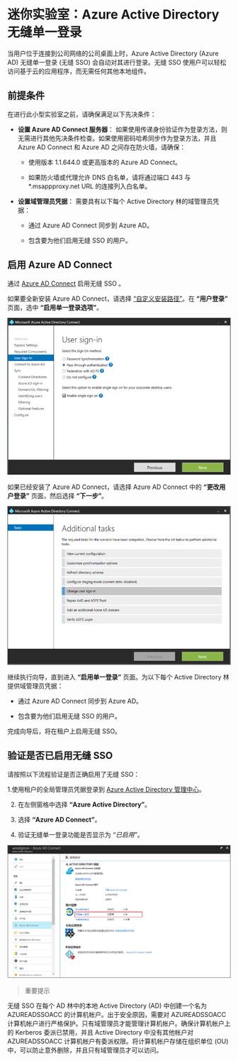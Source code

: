 ﻿# 迷你实验室：Azure Active Directory 无缝单一登录

 


当用户位于连接到公司网络的公司桌面上时，Azure Active Directory (Azure AD) 无缝单一登录 (无缝 SSO) 会自动对其进行登录。无缝 SSO 使用户可以轻松访问基于云的应用程序，而无需任何其他本地组件。


## 前提条件

在进行此小型实验室之前，请确保满足以下先决条件：

* **设置 Azure AD Connect 服务器**： 如果使用传递身份验证作为登录方法，则无需进行其他先决条件检查。如果使用密码哈希同步作为登录方法，并且 Azure AD Connect 和 Azure AD 之间存在防火墙，请确保：

	* 使用版本 1.1.644.0 或更高版本的 Azure AD Connect。
	
	* 如果防火墙或代理允许 DNS 白名单，请将通过端口 443 与 *.msappproxy.net URL 的连接列入白名单。 


* **设置域管理员凭据**： 需要具有以下每个 Active Directory 林的域管理员凭据：

	* 通过 Azure AD Connect 同步到 Azure AD。
	
	* 包含要为他们启用无缝 SSO 的用户。

## 启用 Azure AD Connect

通过 [Azure AD Connect](https://docs.microsoft.com/zh-cn/azure/active-directory/hybrid/whatis-hybrid-identity) 启用无缝 SSO 。

如果要全新安装 Azure AD Connect，请选择 [“自定义安装路径”](https://docs.microsoft.com/zh-cn/azure/active-directory/hybrid/how-to-connect-install-custom)。在 **“用户登录”** 页面，选中 **“启用单一登录选项”**。

![Azure AD Connect：用户登录](../../Linked_Image_Files/SSO_demo_image1.png)

如果已经安装了 Azure AD Connect，请选择 Azure AD Connect 中的 **“更改用户登录”** 页面，然后选择 **“下一步”**。

![Azure AD Connect：更改用户登录](../../Linked_Image_Files/SSO_demo_image2.png)

继续执行向导，直到进入 **“启用单一登录”** 页面。为以下每个 Active Directory 林提供域管理员凭据：

* 通过 Azure AD Connect 同步到 Azure AD。

* 包含要为他们启用无缝 SSO 的用户。

完成向导后，将在租户上启用无缝 SSO。

## 验证是否已启用无缝 SSO

请按照以下流程验证是否正确启用了无缝 SSO：

1.使用租户的全局管理员凭据登录到 [Azure Active Directory 管理中心](https://aad.portal.azure.com/)。

2. 在左侧窗格中选择 **“Azure Active Directory”**。

3. 选择 **“Azure AD Connect”**。

4. 验证无缝单一登录功能是否显示为 *“已启用”*。

![Azure 门户：“Azure AD Connect”窗格](../../Linked_Image_Files/SSO_demo_image3.png)

>重要提示

无缝 SSO 在每个 AD 林中的本地 Active Directory (AD) 中创建一个名为 AZUREADSSOACC 的计算机帐户。出于安全原因，需要对 AZUREADSSOACC 计算机帐户进行严格保护。只有域管理员才能管理计算机帐户。确保计算机帐户上的 Kerberos 委派已禁用，并且 Active Directory 中没有其他帐户对 AZUREADSSOACC 计算机帐户有委派权限。将计算机帐户存储在组织单位 (OU) 中，可以防止意外删除，并且只有域管理员才可以访问。
